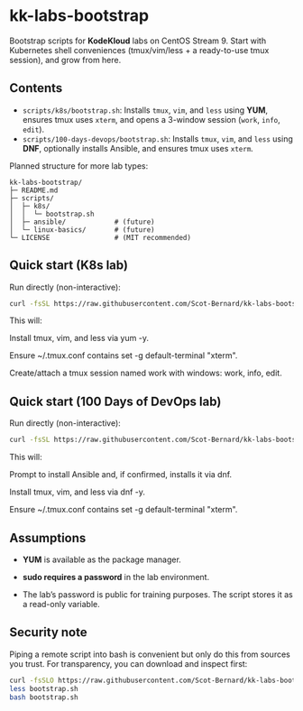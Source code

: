 # kk-labs-bootstrap

Bootstrap scripts for **KodeKloud** labs on CentOS Stream 9.
Start with Kubernetes shell conveniences (tmux/vim/less + a ready-to-use tmux session), and grow from here.

## Contents

- `scripts/k8s/bootstrap.sh`: Installs `tmux`, `vim`, and `less` using **YUM**, ensures tmux uses `xterm`, and opens a 3-window session (`work`, `info`, `edit`).
- `scripts/100-days-devops/bootstrap.sh`: Installs `tmux`, `vim`, and `less` using **DNF**, optionally installs Ansible, and ensures tmux uses `xterm`.

Planned structure for more lab types:

```
kk-labs-bootstrap/
├─ README.md
├─ scripts/
│  ├─ k8s/
│  │  └─ bootstrap.sh
│  ├─ ansible/            # (future)
│  └─ linux-basics/       # (future)
└─ LICENSE                # (MIT recommended)
```

## Quick start (K8s lab)

Run directly (non-interactive):

```bash
curl -fsSL https://raw.githubusercontent.com/Scot-Bernard/kk-labs-bootstrap/main/scripts/k8s/bootstrap.sh | bash
```
This will:

Install tmux, vim, and less via yum -y.

Ensure ~/.tmux.conf contains set -g default-terminal "xterm".

Create/attach a tmux session named work with windows: work, info, edit.

## Quick start (100 Days of DevOps lab)

Run directly (non-interactive):

```bash
curl -fsSL https://raw.githubusercontent.com/Scot-Bernard/kk-labs-bootstrap/main/scripts/100-days-devops/bootstrap.sh | bash
```
This will:

Prompt to install Ansible and, if confirmed, installs it via dnf.

Install tmux, vim, and less via dnf -y.

Ensure ~/.tmux.conf contains set -g default-terminal "xterm".


## Assumptions

- **YUM** is available as the package manager.

- **sudo requires a password** in the lab environment.

- The lab’s password is public for training purposes. The script stores it as a read-only variable.

## Security note

Piping a remote script into bash is convenient but only do this from sources you trust.
For transparency, you can download and inspect first:

```bash
curl -fsSLO https://raw.githubusercontent.com/Scot-Bernard/kk-labs-bootstrap/main/scripts/k8s/bootstrap.sh
less bootstrap.sh
bash bootstrap.sh
```
